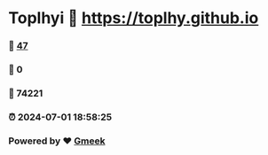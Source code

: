 # Toplhyi :link: https://toplhy.github.io 
### :page_facing_up: [47](https://toplhy.github.io/tag.html) 
### :speech_balloon: 0 
### :hibiscus: 74221 
### :alarm_clock: 2024-07-01 18:58:25 
### Powered by :heart: [Gmeek](https://github.com/Meekdai/Gmeek)
